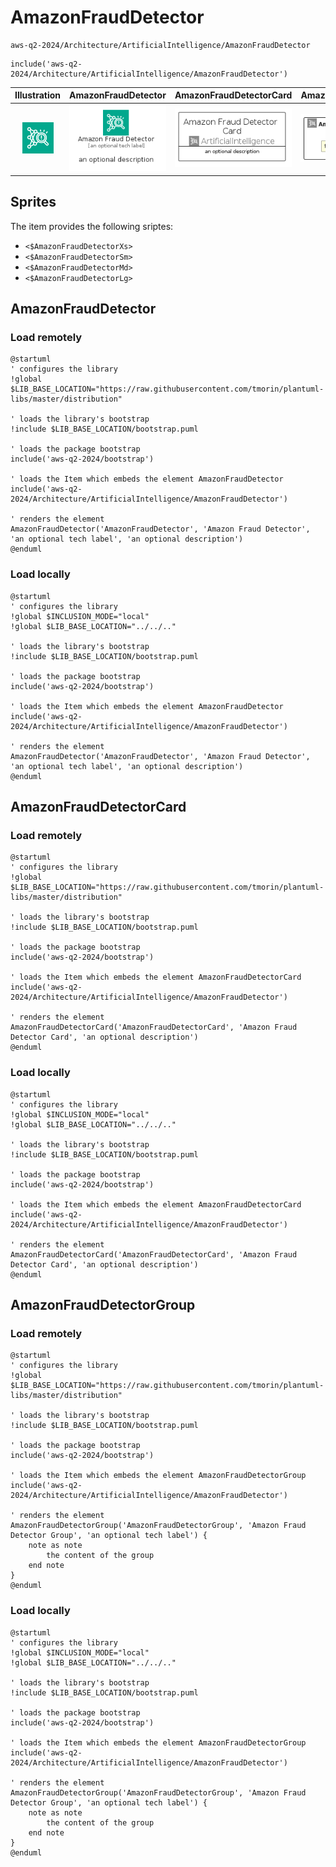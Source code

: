 # AmazonFraudDetector


```text
aws-q2-2024/Architecture/ArtificialIntelligence/AmazonFraudDetector
```

```text
include('aws-q2-2024/Architecture/ArtificialIntelligence/AmazonFraudDetector')
```



| Illustration | AmazonFraudDetector | AmazonFraudDetectorCard | AmazonFraudDetectorGroup |
| :---: | :---: | :---: | :---: |
| ![illustration for Illustration](../../../aws-q2-2024/Architecture/ArtificialIntelligence/AmazonFraudDetector.png) | ![illustration for AmazonFraudDetector](../../../aws-q2-2024/Architecture/ArtificialIntelligence/AmazonFraudDetector.Local.png) | ![illustration for AmazonFraudDetectorCard](../../../aws-q2-2024/Architecture/ArtificialIntelligence/AmazonFraudDetectorCard.Local.png) | ![illustration for AmazonFraudDetectorGroup](../../../aws-q2-2024/Architecture/ArtificialIntelligence/AmazonFraudDetectorGroup.Local.png) |



## Sprites
The item provides the following sriptes:

- `<$AmazonFraudDetectorXs>`
- `<$AmazonFraudDetectorSm>`
- `<$AmazonFraudDetectorMd>`
- `<$AmazonFraudDetectorLg>`





## AmazonFraudDetector

### Load remotely
```plantuml
@startuml
' configures the library
!global $LIB_BASE_LOCATION="https://raw.githubusercontent.com/tmorin/plantuml-libs/master/distribution"

' loads the library's bootstrap
!include $LIB_BASE_LOCATION/bootstrap.puml

' loads the package bootstrap
include('aws-q2-2024/bootstrap')

' loads the Item which embeds the element AmazonFraudDetector
include('aws-q2-2024/Architecture/ArtificialIntelligence/AmazonFraudDetector')

' renders the element
AmazonFraudDetector('AmazonFraudDetector', 'Amazon Fraud Detector', 'an optional tech label', 'an optional description')
@enduml
```

### Load locally
```plantuml
@startuml
' configures the library
!global $INCLUSION_MODE="local"
!global $LIB_BASE_LOCATION="../../.."

' loads the library's bootstrap
!include $LIB_BASE_LOCATION/bootstrap.puml

' loads the package bootstrap
include('aws-q2-2024/bootstrap')

' loads the Item which embeds the element AmazonFraudDetector
include('aws-q2-2024/Architecture/ArtificialIntelligence/AmazonFraudDetector')

' renders the element
AmazonFraudDetector('AmazonFraudDetector', 'Amazon Fraud Detector', 'an optional tech label', 'an optional description')
@enduml
```

## AmazonFraudDetectorCard

### Load remotely
```plantuml
@startuml
' configures the library
!global $LIB_BASE_LOCATION="https://raw.githubusercontent.com/tmorin/plantuml-libs/master/distribution"

' loads the library's bootstrap
!include $LIB_BASE_LOCATION/bootstrap.puml

' loads the package bootstrap
include('aws-q2-2024/bootstrap')

' loads the Item which embeds the element AmazonFraudDetectorCard
include('aws-q2-2024/Architecture/ArtificialIntelligence/AmazonFraudDetector')

' renders the element
AmazonFraudDetectorCard('AmazonFraudDetectorCard', 'Amazon Fraud Detector Card', 'an optional description')
@enduml
```

### Load locally
```plantuml
@startuml
' configures the library
!global $INCLUSION_MODE="local"
!global $LIB_BASE_LOCATION="../../.."

' loads the library's bootstrap
!include $LIB_BASE_LOCATION/bootstrap.puml

' loads the package bootstrap
include('aws-q2-2024/bootstrap')

' loads the Item which embeds the element AmazonFraudDetectorCard
include('aws-q2-2024/Architecture/ArtificialIntelligence/AmazonFraudDetector')

' renders the element
AmazonFraudDetectorCard('AmazonFraudDetectorCard', 'Amazon Fraud Detector Card', 'an optional description')
@enduml
```

## AmazonFraudDetectorGroup

### Load remotely
```plantuml
@startuml
' configures the library
!global $LIB_BASE_LOCATION="https://raw.githubusercontent.com/tmorin/plantuml-libs/master/distribution"

' loads the library's bootstrap
!include $LIB_BASE_LOCATION/bootstrap.puml

' loads the package bootstrap
include('aws-q2-2024/bootstrap')

' loads the Item which embeds the element AmazonFraudDetectorGroup
include('aws-q2-2024/Architecture/ArtificialIntelligence/AmazonFraudDetector')

' renders the element
AmazonFraudDetectorGroup('AmazonFraudDetectorGroup', 'Amazon Fraud Detector Group', 'an optional tech label') {
    note as note
        the content of the group
    end note
}
@enduml
```

### Load locally
```plantuml
@startuml
' configures the library
!global $INCLUSION_MODE="local"
!global $LIB_BASE_LOCATION="../../.."

' loads the library's bootstrap
!include $LIB_BASE_LOCATION/bootstrap.puml

' loads the package bootstrap
include('aws-q2-2024/bootstrap')

' loads the Item which embeds the element AmazonFraudDetectorGroup
include('aws-q2-2024/Architecture/ArtificialIntelligence/AmazonFraudDetector')

' renders the element
AmazonFraudDetectorGroup('AmazonFraudDetectorGroup', 'Amazon Fraud Detector Group', 'an optional tech label') {
    note as note
        the content of the group
    end note
}
@enduml
```

